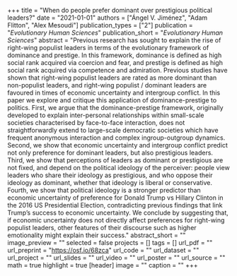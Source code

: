 +++
title = "When do people prefer dominant over prestigious political leaders?"
date = "2021-01-01"
authors = ["Ángel V. Jiménez", "Adam Flitton", "Alex Mesoudi"]
publication_types = ["2"]
publication = "_Evolutionary Human Sciences_"
publication_short = "_Evolutionary Human Sciences_"
abstract = "Previous research has sought to explain the rise of right-wing populist leaders in terms of the evolutionary framework of dominance and prestige. In this framework, dominance is defined as high social rank acquired via coercion and fear, and prestige is defined as high social rank acquired via competence and admiration. Previous studies have shown that right-wing populist leaders are rated as more dominant than non-populist leaders, and right-wing populist / dominant leaders are favoured in times of economic uncertainty and intergroup conflict. In this paper we explore and critique this application of dominance-prestige to politics. First, we argue that the dominance-prestige framework, originally developed to explain inter-personal relationships within small-scale societies characterised by face-to-face interaction, does not straightforwardly extend to large-scale democratic societies which have frequent anonymous interaction and complex ingroup-outgroup dynamics. Second, we show that economic uncertainty and intergroup conflict predict not only preference for dominant leaders, but also prestigious leaders. Third, we show that perceptions of leaders as dominant or prestigious are not fixed, and depend on the political ideology of the perceiver: people view leaders who share their ideology as prestigious, and who oppose their ideology as dominant, whether that ideology is liberal or conservative. Fourth, we show that political ideology is a stronger predictor than economic uncertainty of preference for Donald Trump vs Hillary Clinton in the 2016 US Presidential Election, contradicting previous findings that link Trump’s success to economic uncertainty. We conclude by suggesting that, if economic uncertainty does not directly affect preferences for right-wing populist leaders, other features of their discourse such as higher emotionality might explain their success."
abstract_short = ""
image_preview = ""
selected = false
projects = []
tags = []
url_pdf = ""
url_preprint = "https://osf.io/68zca"
url_code = ""
url_dataset = ""
url_project = ""
url_slides = ""
url_video = ""
url_poster = ""
url_source = ""
math = true
highlight = true
[header]
image = ""
caption = ""
+++
